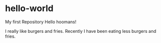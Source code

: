 # hello-world
My first Repository
Hello hoomans!

 I really like burgers and fries.
 Recently I have been eating less burgers and fries.
